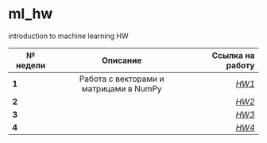 # ml_hw
introduction to machine learning HW

**№ недели** | **Описание** | **Ссылка на работу**
---|:---:|---:
**1**|Работа с векторами и матрицами в NumPy|[*HW1*](https://github.com/diaboliquevel/ml_hw/blob/master/coursera_PANDAS_lessons.ipynb)
**2**||[*HW2*]()
**3**||[*HW3*]()
**4**||[*HW4*]()
